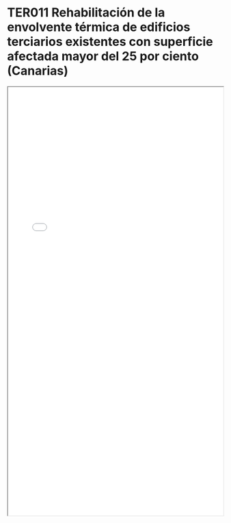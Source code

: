 # TER011  Rehabilitación de la envolvente térmica de edificios terciarios existentes con superficie afectada mayor del 25 por ciento (Canarias)

<iframe src="../TER011  Rehabilitación de la envolvente térmica de edificios terciarios existentes con superficie afectada mayor del 25 por ciento (Canarias).pdf" width="100%" height="1000px"></iframe>

